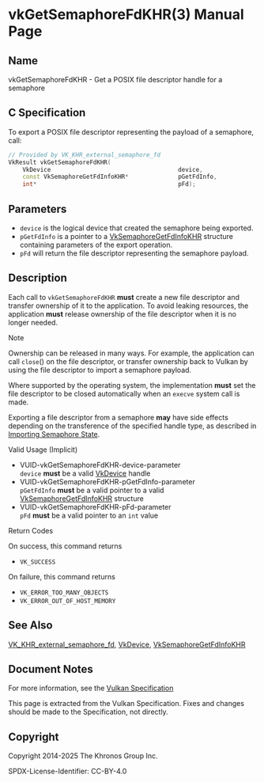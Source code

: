 # vkGetSemaphoreFdKHR(3) Manual Page

## Name

vkGetSemaphoreFdKHR - Get a POSIX file descriptor handle for a semaphore



## [](#_c_specification)C Specification

To export a POSIX file descriptor representing the payload of a semaphore, call:

```c++
// Provided by VK_KHR_external_semaphore_fd
VkResult vkGetSemaphoreFdKHR(
    VkDevice                                    device,
    const VkSemaphoreGetFdInfoKHR*              pGetFdInfo,
    int*                                        pFd);
```

## [](#_parameters)Parameters

- `device` is the logical device that created the semaphore being exported.
- `pGetFdInfo` is a pointer to a [VkSemaphoreGetFdInfoKHR](https://registry.khronos.org/vulkan/specs/latest/man/html/VkSemaphoreGetFdInfoKHR.html) structure containing parameters of the export operation.
- `pFd` will return the file descriptor representing the semaphore payload.

## [](#_description)Description

Each call to `vkGetSemaphoreFdKHR` **must** create a new file descriptor and transfer ownership of it to the application. To avoid leaking resources, the application **must** release ownership of the file descriptor when it is no longer needed.

Note

Ownership can be released in many ways. For example, the application can call `close`() on the file descriptor, or transfer ownership back to Vulkan by using the file descriptor to import a semaphore payload.

Where supported by the operating system, the implementation **must** set the file descriptor to be closed automatically when an `execve` system call is made.

Exporting a file descriptor from a semaphore **may** have side effects depending on the transference of the specified handle type, as described in [Importing Semaphore State](https://registry.khronos.org/vulkan/specs/latest/html/vkspec.html#synchronization-semaphores-importing).

Valid Usage (Implicit)

- [](#VUID-vkGetSemaphoreFdKHR-device-parameter)VUID-vkGetSemaphoreFdKHR-device-parameter  
  `device` **must** be a valid [VkDevice](https://registry.khronos.org/vulkan/specs/latest/man/html/VkDevice.html) handle
- [](#VUID-vkGetSemaphoreFdKHR-pGetFdInfo-parameter)VUID-vkGetSemaphoreFdKHR-pGetFdInfo-parameter  
  `pGetFdInfo` **must** be a valid pointer to a valid [VkSemaphoreGetFdInfoKHR](https://registry.khronos.org/vulkan/specs/latest/man/html/VkSemaphoreGetFdInfoKHR.html) structure
- [](#VUID-vkGetSemaphoreFdKHR-pFd-parameter)VUID-vkGetSemaphoreFdKHR-pFd-parameter  
  `pFd` **must** be a valid pointer to an `int` value

Return Codes

On success, this command returns

- `VK_SUCCESS`

On failure, this command returns

- `VK_ERROR_TOO_MANY_OBJECTS`
- `VK_ERROR_OUT_OF_HOST_MEMORY`

## [](#_see_also)See Also

[VK\_KHR\_external\_semaphore\_fd](https://registry.khronos.org/vulkan/specs/latest/man/html/VK_KHR_external_semaphore_fd.html), [VkDevice](https://registry.khronos.org/vulkan/specs/latest/man/html/VkDevice.html), [VkSemaphoreGetFdInfoKHR](https://registry.khronos.org/vulkan/specs/latest/man/html/VkSemaphoreGetFdInfoKHR.html)

## [](#_document_notes)Document Notes

For more information, see the [Vulkan Specification](https://registry.khronos.org/vulkan/specs/latest/html/vkspec.html#vkGetSemaphoreFdKHR)

This page is extracted from the Vulkan Specification. Fixes and changes should be made to the Specification, not directly.

## [](#_copyright)Copyright

Copyright 2014-2025 The Khronos Group Inc.

SPDX-License-Identifier: CC-BY-4.0